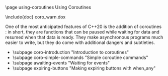 \page using-coroutines Using Coroutines

\include{doc} coro_warn.dox

One of the most anticipated features of C++20 is the addition of coroutines : in short, they are functions that can be paused while waiting for data and resumed when that data is ready. They make asynchronous programs much easier to write, but they do come with additional dangers and subtleties.

* \subpage coro-introduction "Introduction to coroutines"
* \subpage coro-simple-commands "Simple coroutine commands"
* \subpage awaiting-events "Waiting for events"
* \subpage expiring-buttons "Making expiring buttons with when_any"
